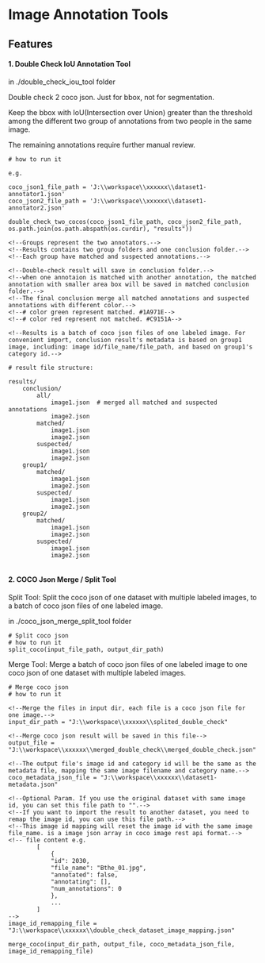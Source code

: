 # Image Annotation Tools

## Features

#### 1. Double Check IoU Annotation Tool

in ./double_check_iou_tool folder

Double check 2 coco json. Just for bbox, not for segmentation.

Keep the bbox with IoU(Intersection over Union) greater than the threshold among the different two group of annotations from two people in the same image.

The remaining annotations require further manual review. 

```angular2html
# how to run it

e.g.
    
coco_json1_file_path = 'J:\\workspace\\xxxxxx\\dataset1-annotator1.json'
coco_json2_file_path = 'J:\\workspace\\xxxxxx\\dataset1-annotator2.json'

double_check_two_cocos(coco_json1_file_path, coco_json2_file_path, os.path.join(os.path.abspath(os.curdir), "results"))

<!--Groups represent the two annotators.-->
<!--Results contains two group folders and one conclusion folder.-->
<!--Each group have matched and suspected annotations.-->

<!--Double-check result will save in conclusion folder.-->
<!--when one annotaion is matched with another annotation, the matched annotation with smaller area box will be saved in matched conclusion folder.-->
<!--The final conclusion merge all matched annotations and suspected annotations with different color.-->
<!--# color green represent matched. #1A971E-->
<!--# color red represent not matched. #C9151A-->

<!--Results is a batch of coco json files of one labeled image. For convenient import, conclusion result's metadata is based on group1 image, including: image id/file_name/file_path, and based on group1's category id.-->

# result file structure:

results/
    conclusion/
        all/
            image1.json  # merged all matched and suspected annotations
            image2.json
        matched/
            image1.json
            image2.json
        suspected/
            image1.json
            image2.json
    group1/
        matched/
            image1.json
            image2.json
        suspected/
            image1.json
            image2.json
    group2/
        matched/
            image1.json
            image2.json
        suspected/
            image1.json
            image2.json


```

#### 2. COCO Json Merge / Split Tool
Split Tool: Split the coco json of one dataset with multiple labeled images, to a batch of coco json files of one labeled image.

in ./coco_json_merge_split_tool folder

```angular2html
# Split coco json
# how to run it
split_coco(input_file_path, output_dir_path)

```

Merge Tool: Merge a batch of coco json files of one labeled image to one coco json of one dataset with multiple labeled images.

```angular2html
# Merge coco json
# how to run it

<!--Merge the files in input dir, each file is a coco json file for one image.-->
input_dir_path = "J:\\workspace\\xxxxxx\\splited_double_check"

<!--Merge coco json result will be saved in this file-->
output_file = "J:\\workspace\\xxxxxx\\merged_double_check\\merged_double_check.json"

<!--The output file's image id and category id will be the same as the metadata file, mapping the same image filename and category name.-->
coco_metadata_json_file = "J:\\workspace\\xxxxxx\\dataset1-metadata.json"

<!--Optional Param. If you use the original dataset with same image id, you can set this file path to "".-->
<!--If you want to import the result to another dataset, you need to remap the image id, you can use this file path.-->
<!--This image id mapping will reset the image id with the same image file_name. is a image json array in coco image rest api format.-->
<!-- file content e.g.
        [
            {
            "id": 2030,
            "file_name": "Bthe_01.jpg",
            "annotated": false,
            "annotating": [],
            "num_annotations": 0
            },
            ...
        ]
-->
image_id_remapping_file = "J:\\workspace\\xxxxxx\\double_check_dataset_image_mapping.json"

merge_coco(input_dir_path, output_file, coco_metadata_json_file, image_id_remapping_file)
```